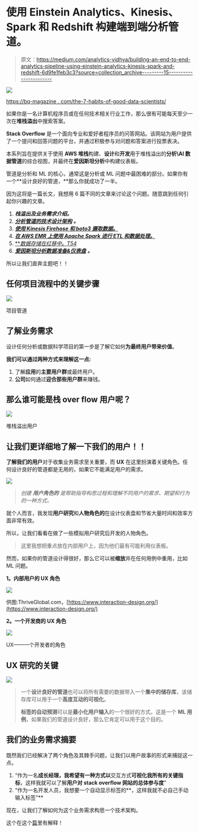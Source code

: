 # 使用 Einstein Analytics、Kinesis、Spark 和 Redshift 构建端到端分析管道。

> 原文：<https://medium.com/analytics-vidhya/building-an-end-to-end-analytics-pipeline-using-einstein-analytics-kinesis-spark-and-redshift-6d9fe1feb3c3?source=collection_archive---------15----------------------->

![](img/1ac3377c7d1401b0dadf521de131c7ac.png)

[https://bq-magazine . com/the-7-habits-of-good-data-scientists/](https://bq-magazine.com/the-7-habits-of-good-data-scientists/)

如果你是一名计算机程序员或在任何技术相关行业工作，那么很有可能每天至少一次在**堆栈溢出**中搜索答案。

**Stack Overflow** 是一个面向专业和爱好者程序员的问答网站。该网站为用户提供了一个提问和回答问题的平台，并通过积极参与对问题和答案进行投票表决。

本系列旨在提供关于使用 **AWS 堆栈**构建、**设计**和**开发**用于堆栈溢出的**分析\AI 数据管道**的综合视图，并最终在**爱因斯坦分析**中构建仪表板。

管道是分析和 ML 的核心，通常这是分析或 ML 问题中最困难的部分。如果你有一个**设计良好的管道，**那么你就成功了一半。

因为这将是一篇长文，我想用 6 篇不同的文章来讨论这个问题。随意跳到任何引起你兴趣的文章。

1.  ***栈溢出及业务需求介绍。***
2.  [***分析管道的技术设计架构***](/p/fe14643c67fd) ***。***
3.  [***使用 Kinesis Firehose 和 boto3 摄取数据。***](/p/5fec529f2a51)
4.  [***在 AWS EMR 上使用 Apache Spark 进行 ETL 和数据处理。***](/p/3e889784ba70)
5.  [***数据存储在红移中。*T54**](/p/6fd649f25854)
6.  [***爱因斯坦分析数据准备&仪表盘***](/p/18b4a5aa135b) ***。***

所以让我们直奔主题吧！！

## 任何项目流程中的关键步骤

![](img/f3cdefc064317883f324033adab582f5.png)

项目管道

## 了解业务需求

设计任何分析或数据科学项目的第一步是了解它如何**为最终用户带来价值**。

**我们可以通过两种方式来理解这一点:**

1.  了解**应用**的**主要用户群**或最终用户。
2.  **公司**如何通过**迎合那些用户群**来赚钱。

## 那么谁可能是栈 over flow 用户呢？

![](img/147ddb4c741a72a4ffb8c35d86d709f9.png)

堆栈溢出用户

## 让我们更详细地了解一下我们的用户！！

**了解我们的用户**对于收集业务需求至关重要，而 **UX** 在这里扮演着关键角色。任何设计良好的管道都是无用的，如果它不能满足用户的需求。

![](img/93d41c883c5a552d101d5aee602565d5.png)

> *创建* ***用户角色的*** *是帮助指导构思过程和理解不同用户的需求、期望和行为的一种方式。*

就个人而言，我发现**用户研究**和**人物角色的**在设计仪表盘和节省大量时间和效率方面非常有效。

所以，让我们看看在做了一些模拟用户研究后开发的人物角色。

> 这里我想把重点放在内部用户上，因为他们最有可能利用仪表板。

然而，如果你的管道设计得很好，那么它可以被**缩放**并在任何用例中重用，比如 ML 问题。

**1。内部用户的 UX 角色**

![](img/0de9c0141e2e723d08cca83d93befc98.png)

供图:ThriveGlobal.com，[https://www.interaction-design.org/](https://www.interaction-design.org/)

**2。一个开发商的 UX 角色**

![](img/4f3a276c954103fd5771147e035ba421.png)

UX——一个开发者的角色

## UX 研究的关键

![](img/e36be6a3510418f68858353989210a3c.png)

> 一个**设计良好的管道**也可以将所有需要的数据带入一个**集中的储存库**，该储存库可以用于一个**高度互动的可视化**。
> 
> **标签的自动预测**可以是**最小化用户输入**的一个很好的方式。这是一个 **ML 用例**，如果我们的管道设计良好，那么它肯定可以用于这个目的。

## 我们的业务需求摘要

既然我们已经解决了两个角色及其棘手问题，让我们以用户故事的形式来捕捉这一点。

1.  “作为一名**成长经理，**我希望有一种方式**以**交互方式**可视化我所有的关键指标**，这样我就可以了解**用户对 **stack overflow 网站**的总体参与度**”
2.  “作为一名开发人员，我想要一个自动显示标签的**，这样我就不必自己手动输入标签”**

现在，让我们了解如何为这个业务需求构思一个技术架构。

这个在这个[篇](/@snehamehrin22/how-to-build-a-technical-design-architecture-for-an-analytics-data-pipeline-fe14643c67fd)里有解释！